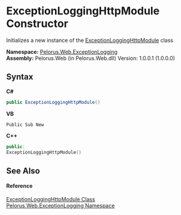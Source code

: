 # ExceptionLoggingHttpModule Constructor 
 

Initializes a new instance of the <a href="4B299149">ExceptionLoggingHttpModule</a> class

**Namespace:**&nbsp;<a href="F7316212">Pelorus.Web.ExceptionLogging</a><br />**Assembly:**&nbsp;Pelorus.Web (in Pelorus.Web.dll) Version: 1.0.0.1 (1.0.0.0)

## Syntax

**C#**<br />
``` C#
public ExceptionLoggingHttpModule()
```

**VB**<br />
``` VB
Public Sub New
```

**C++**<br />
``` C++
public:
ExceptionLoggingHttpModule()
```


## See Also


#### Reference
<a href="4B299149">ExceptionLoggingHttpModule Class</a><br /><a href="F7316212">Pelorus.Web.ExceptionLogging Namespace</a><br />